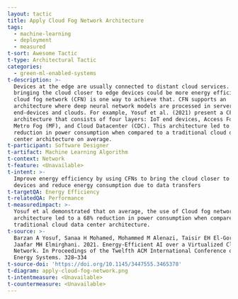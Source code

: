 ```yaml
---
layout: tactic
title: Apply Cloud Fog Network Architecture
tags:
  - machine-learning
  - deployment
  - measured
t-sort: Awesome Tactic
t-type: Architectural Tactic
categories:
  - green-ml-enabled-systems
t-description: >-
  Devices at the edge are usually connected to distant cloud services. However,
  bringing the cloud closer to edge devices could be more energy efficient. A
  cloud fog network (CFN) is one way to achieve that. CFN supports an
  architecture where deep neural network models are processed in servers between
  end-devices and clouds. For example, Yosuf et al. (2021) present a CFN
  architecture that consists of four layers: IoT end devices, Access Fog (AF),
  Metro Fog (MF), and Cloud Datacenter (CDC). This architecture led to a 68%
  reduction in power consumption when compared to a traditional cloud data
  center architecture on average.
t-participant: Software Designer
t-artifact: Machine Learning Algorithm
t-context: Network
t-feature: <Unavailable>
t-intent: >-
  Improve energy efficiency by using CFNs to bring the cloud closer to edge
  devices and reduce energy consumption due to data transfers
t-targetQA: Energy Efficiency
t-relatedQA: Performance
t-measuredimpact: >-
  Yosuf et al demonstrated that on average, the use of Cloud fog network (CFN)
  architecture led to a 68% reduction in power consumption when compared to a
  traditional cloud data center architecture.
t-source: >-
  Barzan A Yosuf, Sanaa H Mohamed, Mohammed M Alenazi, Taisir EH El-Gorashi, and
  Jaafar MH Elmirghani. 2021. Energy-Efficient AI over a Virtualized Cloud Fog
  Network. In Proceedings of the Twelfth ACM International Conference on Future
  Energy Systems. 328–334
t-source-doi: 'https://doi.org/10.1145/3447555.3465378'
t-diagram: apply-cloud-fog-network.png
t-intentmeasure: <Unavailable>
t-countermeasure: <Unavailable>
---
```


